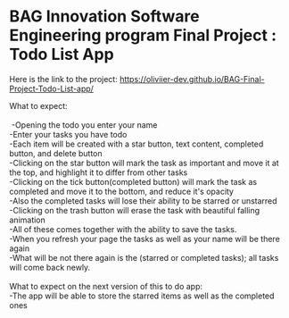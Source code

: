 # BAG Innovation Software Engineering program Final Project : Todo List App
Here is the link to the project: https://oliviier-dev.github.io/BAG-Final-Project-Todo-List-app/

What to expect: <br>
<br>
  &nbsp;-Opening the todo you enter your name <br>
  -Enter your tasks you have todo <br>
  -Each item will be created with a star button, text content, completed button, and delete button <br>
  -Clicking on the star button will mark the task as important and move it at the top, and highlight it to differ from other tasks <br>
  -Clicking on the tick button(completed button) will mark the task as completed and move it to the bottom, and reduce it's opacity <br>
  -Also the completed tasks will lose their ability to be starred or unstarred <br>
  -Clicking on the trash button will erase the task with beautiful falling animation <br>
  -All of these comes together with the ability to save the tasks. <br>
  -When you refresh your page the tasks as well as your name will be there again <br>
  -What will be not there again is the (starred or completed tasks); all tasks will come back newly. <br>
  <br>
What to expect on the next version of this to do app: <br>
  -The app will be able to store the starred items as well as the completed ones<br>
